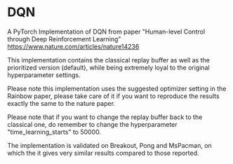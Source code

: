 # DQN

A PyTorch Implementation of DQN from paper "Human-level Control through Deep Reinforcement Learning"
https://www.nature.com/articles/nature14236


This implementation contains the classical replay buffer as well as the prioritized version (default), while being extremely loyal to the original hyperparameter settings.

Please note this implementation uses the suggested optimizer setting in the Rainbow paper, please take care of it if you want to reproduce the results exactly the same to the nature paper.

Please note that if you want to change the replay buffer back to the classical one, do remember to change the hyperparameter "time_learning_starts" to 50000.

The implementation is validated on Breakout, Pong and MsPacman, on which the it gives very similar results compared to those reported.